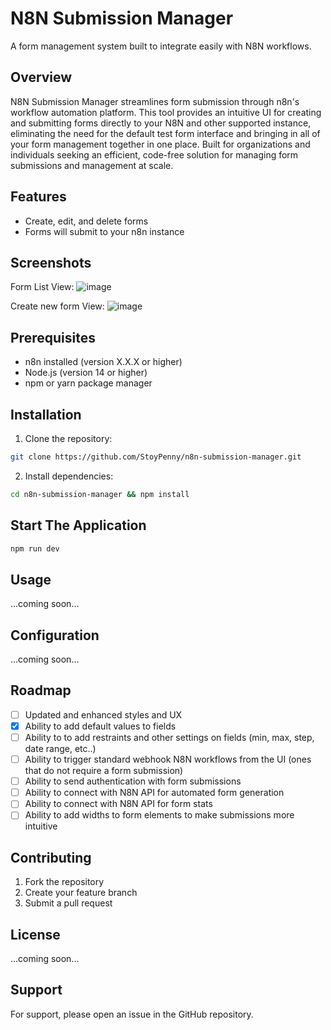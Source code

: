 # N8N Submission Manager
A form management system built to integrate easily with N8N workflows. 

## Overview
N8N Submission Manager streamlines form submission through n8n's workflow automation platform. This tool provides an intuitive UI for creating and submitting forms directly to your N8N and other supported instance, eliminating the need for the default test form interface and bringing in all of your form management together in one place. Built for organizations and individuals seeking an efficient, code-free solution for managing form submissions and management at scale.

## Features
- Create, edit, and delete forms
- Forms will submit to your n8n instance

## Screenshots
Form List View:
![image](https://github.com/user-attachments/assets/2abce52a-e4d8-45be-8b53-75c0c55dc613)

Create new form View:
![image](https://github.com/user-attachments/assets/cde0d077-1cf4-49fd-8418-853a672ed184)

## Prerequisites
- n8n installed (version X.X.X or higher)
- Node.js (version 14 or higher)
- npm or yarn package manager

## Installation
1. Clone the repository:
```bash
git clone https://github.com/StoyPenny/n8n-submission-manager.git
```

2. Install dependencies:
```bash
cd n8n-submission-manager && npm install
```

## Start The Application
```bash
npm run dev
```

## Usage
...coming soon...


## Configuration
...coming soon...

## Roadmap
- [ ] Updated and enhanced styles and UX
- [X] Ability to add default values to fields
- [ ] Ability to to add restraints and other settings on fields (min, max, step, date range, etc..) 
- [ ] Ability to trigger standard webhook N8N workflows from the UI (ones that do not require a form submission)
- [ ] Ability to send authentication with form submissions
- [ ] Ability to connect with N8N API for automated form generation
- [ ] Ability to connect with N8N API for form stats
- [ ] Ability to add widths to form elements to make submissions more intuitive

## Contributing
1. Fork the repository
2. Create your feature branch
3. Submit a pull request

## License
...coming soon...

## Support
For support, please open an issue in the GitHub repository.
